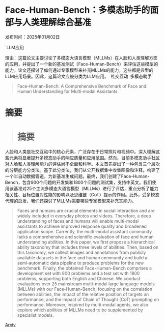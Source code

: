 # Face-Human-Bench：多模态助手的面部与人类理解综合基准

发布时间：2025年01月02日

`LLM应用

理由：这篇论文主要讨论了多模态大语言模型（MLLMs）在人脸和人类理解方面的应用，并提出了一个新的基准测试（Face-Human-Bench）来评估这些模型的能力。论文还探讨了如何通过专家模型来补充MLLMs的能力，这些都是典型的LLM应用场景。因此，这篇论文应被分类为LLM应用。` `社交互动` `多模态助手`

> Face-Human-Bench: A Comprehensive Benchmark of Face and Human Understanding for Multi-modal Assistants

# 摘要

> # 摘要
人脸和人类是社交互动中的核心元素，广泛存在于日常照片和视频中。深入理解这些元素将显著提升多模态助手的响应质量和应用范围。然而，目前多模态助手社区对人脸和人类理解能力的评估尚不全面和科学。本文首先提出了一种包含三个层次的分层能力分类法。基于此分类法，我们从公开数据集中收集图像和注释，构建了一个半自动数据管道，为新基准生成问题。最终，我们创建了Face-Human-Bench，包含900个问题的开发集和1800个问题的测试集，支持中英文。我们使用该基准对25个主流多模态大语言模型（MLLMs）进行了评估，重点分析了能力相关性、目标位置对性能的影响以及思维链（CoT）提示的作用。此外，受多模态代理的启发，我们还探讨了MLLMs需要哪些专家模型来补充其能力。

> Faces and humans are crucial elements in social interaction and are widely included in everyday photos and videos. Therefore, a deep understanding of faces and humans will enable multi-modal assistants to achieve improved response quality and broadened application scope. Currently, the multi-modal assistant community lacks a comprehensive and scientific evaluation of face and human understanding abilities. In this paper, we first propose a hierarchical ability taxonomy that includes three levels of abilities. Then, based on this taxonomy, we collect images and annotations from publicly available datasets in the face and human community and build a semi-automatic data pipeline to produce problems for the new benchmark. Finally, the obtained Face-Human-Bench comprises a development set with 900 problems and a test set with 1800 problems, supporting both English and Chinese. We conduct evaluations over 25 mainstream multi-modal large language models (MLLMs) with our Face-Human-Bench, focusing on the correlation between abilities, the impact of the relative position of targets on performance, and the impact of Chain of Thought (CoT) prompting on performance. Moreover, inspired by multi-modal agents, we also explore which abilities of MLLMs need to be supplemented by specialist models.

[Arxiv](https://arxiv.org/abs/2501.01243)